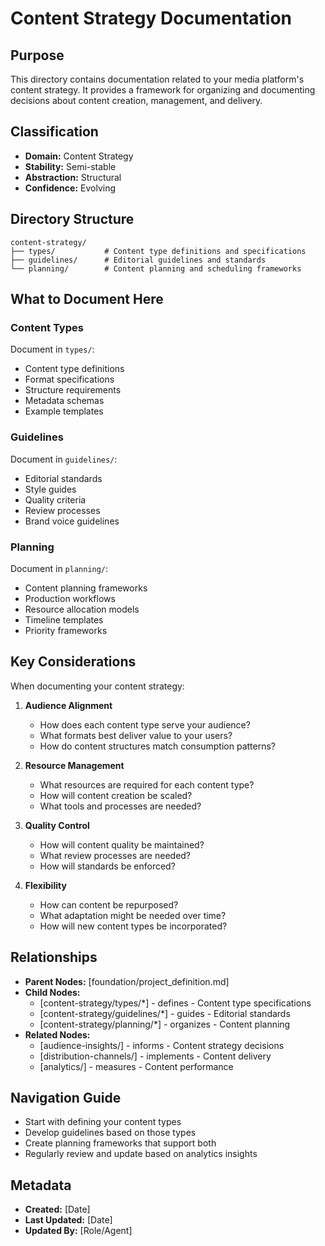 # Content Strategy Documentation

## Purpose
This directory contains documentation related to your media platform's content strategy. It provides a framework for organizing and documenting decisions about content creation, management, and delivery.

## Classification
- **Domain:** Content Strategy
- **Stability:** Semi-stable
- **Abstraction:** Structural
- **Confidence:** Evolving

## Directory Structure

```
content-strategy/
├── types/           # Content type definitions and specifications
├── guidelines/      # Editorial guidelines and standards
└── planning/        # Content planning and scheduling frameworks
```

## What to Document Here

### Content Types
Document in `types/`:
- Content type definitions
- Format specifications
- Structure requirements
- Metadata schemas
- Example templates

### Guidelines
Document in `guidelines/`:
- Editorial standards
- Style guides
- Quality criteria
- Review processes
- Brand voice guidelines

### Planning
Document in `planning/`:
- Content planning frameworks
- Production workflows
- Resource allocation models
- Timeline templates
- Priority frameworks

## Key Considerations

When documenting your content strategy:

1. **Audience Alignment**
   - How does each content type serve your audience?
   - What formats best deliver value to your users?
   - How do content structures match consumption patterns?

2. **Resource Management**
   - What resources are required for each content type?
   - How will content creation be scaled?
   - What tools and processes are needed?

3. **Quality Control**
   - How will content quality be maintained?
   - What review processes are needed?
   - How will standards be enforced?

4. **Flexibility**
   - How can content be repurposed?
   - What adaptation might be needed over time?
   - How will new content types be incorporated?

## Relationships
- **Parent Nodes:** [foundation/project_definition.md]
- **Child Nodes:** 
  - [content-strategy/types/*] - defines - Content type specifications
  - [content-strategy/guidelines/*] - guides - Editorial standards
  - [content-strategy/planning/*] - organizes - Content planning
- **Related Nodes:**
  - [audience-insights/] - informs - Content strategy decisions
  - [distribution-channels/] - implements - Content delivery
  - [analytics/] - measures - Content performance

## Navigation Guide
- Start with defining your content types
- Develop guidelines based on those types
- Create planning frameworks that support both
- Regularly review and update based on analytics insights

## Metadata
- **Created:** [Date]
- **Last Updated:** [Date]
- **Updated By:** [Role/Agent]
